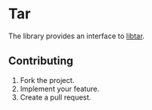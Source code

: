 # Tar

The library provides an interface to [libtar][1].

## Contributing

1. Fork the project.
2. Implement your feature.
3. Create a pull request.

[1]: http://www.feep.net/libtar/
